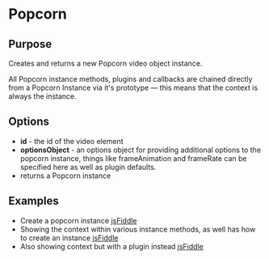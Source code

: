 # Popcorn #

## Purpose ##

Creates and returns a new Popcorn video object instance.

All Popcorn instance methods, plugins and callbacks are chained directly from a Popcorn Instance via it's prototype — this means that the context is always the instance.

## Options ##

* **id** - the id of the video element
* **optionsObject** - an options object for providing additional options to the popcorn instance, things like frameAnimation and frameRate can be specified here as well as plugin defaults.
* returns a Popcorn instance

## Examples ##

* Create a popcorn instance [jsFiddle](http://jsfiddle.net/popcornjs/Y2uK7/)
* Showing the context within various instance methods, as well has how to create an instance [jsFiddle](http://jsfiddle.net/popcornjs/G3Csf/)
* Also showing context but with a plugin instead [jsFiddle](http://jsfiddle.net/popcornjs/GmNEY/)
